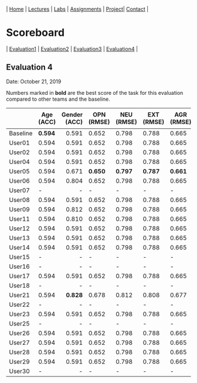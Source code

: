 

| [Home](../index.md) | [Lectures](../lectures.md) | [Labs](../labs.md) | [Assignments](../assignments.md) | [Project](../project.md)| [Contact](../contact.md) |


# Scoreboard

| [Evaluation1](evaluation1.md) | [Evaluation2](evaluation2.md) | [Evaluation3](evaluation3.md) | [Evaluation4](evaluation4.md) |

## Evaluation 4

Date: October 21, 2019

Numbers marked in **bold** are the best score of the task for this evaluation compared to other teams and the baseline.

|       | Age (ACC) | Gender (ACC) | OPN (RMSE) | NEU (RMSE) | EXT (RMSE) | AGR (RMSE) | CON (RMSE) | Full Grade |  Rank 🏆|
|-------|--------------|----------:|------------|------------|------------|------------|------------|------------|-------|
| Baseline|**0.594**|0.591|0.652|0.798|0.788|0.665|0.734|-|6|
| User01 |0.594|0.591|0.652|0.798|0.788|0.665|0.734|-|6|
| User02 |0.594|0.591|0.652|0.798|0.788|0.665|0.734|-|6|
| User04 |0.594|0.591|0.652|0.798|0.788|0.665|0.734|-|6|
| User05 |0.594|0.671|**0.650**|**0.797**|**0.787**|**0.661**|**0.728**|✅|1|
| User06 |0.594|0.804|0.652|0.798|0.788|0.665|0.734|✅|5|
| User07 |-|-|-|-|-|-|-|-|
| User08 |0.594|0.591|0.652|0.798|0.788|0.665|0.734|-|6|
| User09 |0.594|0.812|0.652|0.798|0.788|0.665|0.734|✅|3|
| User11 |0.594|0.810|0.652|0.798|0.788|0.665|0.734|✅|4|
| User12 |0.594|0.591|0.652|0.798|0.788|0.665|0.734|-|6|
| User13 |0.594|0.591|0.652|0.798|0.788|0.665|0.734|-|6|
| User14 |0.594|0.591|0.652|0.798|0.788|0.665|0.734|-|6|
| User15 |-|-|-|-|-|-|✅|-|
| User16 |-|-|-|-|-|-|-|-|
| User17 |0.594|0.591|0.652|0.798|0.788|0.665|0.734|-|6|
| User18 |-|-|-|-|-|-|-|-|
| User21 |0.594|**0.828**|0.678|0.812|0.808|0.677|0.756|✅|2|
| User22 |-|-|-|-|-|-|-|-|
| User23 |0.594|0.591|0.652|0.798|0.788|0.665|0.734|-|6|
| User25 |-|-|-|-|-|-|-|-|
| User26 |0.594|0.591|0.652|0.798|0.788|0.665|0.734|-|6|
| User27 |0.594|0.591|0.652|0.798|0.788|0.665|0.734|-|6|
| User28 |0.594|0.591|0.652|0.798|0.788|0.665|0.734|-|6|
| User29 |0.594|0.591|0.652|0.798|0.788|0.665|0.734|-|6|
| User30 |-|-|-|-|-|-|-|-|
